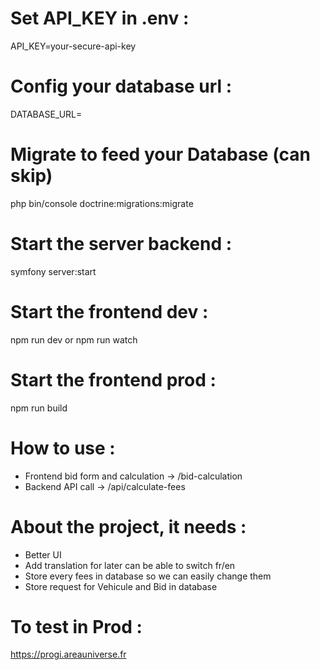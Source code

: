# Set API_KEY in .env :
API_KEY=your-secure-api-key

# Config your database url :
DATABASE_URL=

# Migrate to feed your Database (can skip)
php bin/console doctrine:migrations:migrate

# Start the server backend :
symfony server:start

# Start the frontend dev :
npm run dev or npm run watch

# Start the frontend prod :
npm run build

# How to use :
- Frontend bid form and calculation -> /bid-calculation
- Backend API call -> /api/calculate-fees

# About the project, it needs :
- Better UI
- Add translation for later can be able to switch fr/en
- Store every fees in database so we can easily change them
- Store request for Vehicule and Bid in database

# To test in Prod :
https://progi.areauniverse.fr
